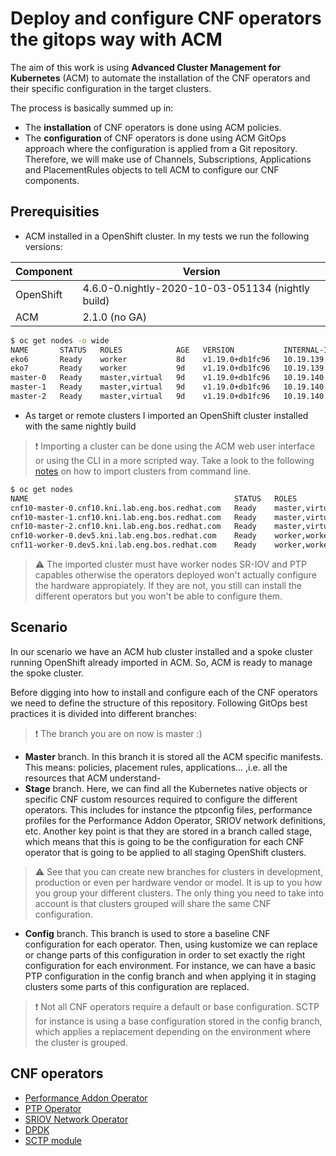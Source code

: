 # Deploy and configure CNF operators the gitops way with ACM

The aim of this work is using **Advanced Cluster Management for Kubernetes** (ACM) to automate the installation of the CNF operators and their specific configuration in the target clusters.

The process is basically summed up in:

* The **installation** of CNF operators is done using ACM policies. 
* The **configuration** of CNF operators is done using ACM GitOps approach where the configuration is applied from a Git repository. Therefore, we will make use of Channels, Subscriptions, Applications and PlacementRules objects to tell ACM to configure our CNF components.

## Prerequisities

* ACM installed in a OpenShift cluster. In my tests we run the following versions:

| Component | Version |
| --------- | ------- |
| OpenShift | 4.6.0-0.nightly-2020-10-03-051134 (nightly build) |
| ACM | 2.1.0 (no GA) |

```sh
$ oc get nodes -o wide
NAME       STATUS   ROLES            AGE   VERSION           INTERNAL-IP    EXTERNAL-IP   OS-IMAGE                                                       KERNEL-VERSION                     CONTAINER-RUNTIME
eko6       Ready    worker           8d    v1.19.0+db1fc96   10.19.139.35   <none>        Red Hat Enterprise Linux CoreOS 46.82.202010022240-0 (Ootpa)   4.18.0-193.24.1.el8_2.dt1.x86_64   cri-o://1.19.0-20.rhaos4.6.git97d715e.el8
eko7       Ready    worker           9d    v1.19.0+db1fc96   10.19.139.36   <none>        Red Hat Enterprise Linux CoreOS 46.82.202010022240-0 (Ootpa)   4.18.0-193.24.1.el8_2.dt1.x86_64   cri-o://1.19.0-20.rhaos4.6.git97d715e.el8
master-0   Ready    master,virtual   9d    v1.19.0+db1fc96   10.19.140.20   <none>        Red Hat Enterprise Linux CoreOS 46.82.202010022240-0 (Ootpa)   4.18.0-193.24.1.el8_2.dt1.x86_64   cri-o://1.19.0-20.rhaos4.6.git97d715e.el8
master-1   Ready    master,virtual   9d    v1.19.0+db1fc96   10.19.140.21   <none>        Red Hat Enterprise Linux CoreOS 46.82.202010022240-0 (Ootpa)   4.18.0-193.24.1.el8_2.dt1.x86_64   cri-o://1.19.0-20.rhaos4.6.git97d715e.el8
master-2   Ready    master,virtual   9d    v1.19.0+db1fc96   10.19.140.22   <none>        Red Hat Enterprise Linux CoreOS 46.82.202010022240-0 (Ootpa)   4.18.0-193.24.1.el8_2.dt1.x86_64   cri-o://1.19.0-20.rhaos4.6.git97d715e.el8
```

* As target or remote clusters I imported an OpenShift cluster installed with the same nightly build

> :exclamation: Importing a cluster can be done using the ACM web user interface or using the CLI in a more scripted way. Take a look to the following [notes](https://github.com/alosadagrande/acm-cnf/tree/master/auto-import-clusters) on how to import clusters from command line.

```sh
$ oc get nodes
NAME                                              STATUS   ROLES               AGE     VERSION
cnf10-master-0.cnf10.kni.lab.eng.bos.redhat.com   Ready    master,virtual      9d      v1.19.0+db1fc96
cnf10-master-1.cnf10.kni.lab.eng.bos.redhat.com   Ready    master,virtual      9d      v1.19.0+db1fc96
cnf10-master-2.cnf10.kni.lab.eng.bos.redhat.com   Ready    master,virtual      9d      v1.19.0+db1fc96
cnf10-worker-0.dev5.kni.lab.eng.bos.redhat.com    Ready    worker,worker-cnf   6d17h   v1.19.0+db1fc96
cnf11-worker-0.dev5.kni.lab.eng.bos.redhat.com    Ready    worker,worker-cnf   9d      v1.19.0+db1fc96
```
> :warning: The imported cluster must have worker nodes SR-IOV and PTP capables otherwise the operators deployed won't actually configure the hardware appropiately. If they are not, you still can install the different operators but you won't be able to configure them.

## Scenario

In our scenario we have an ACM hub cluster installed and a spoke cluster running OpenShift already imported in ACM. So, ACM is ready to manage the spoke cluster. 

Before digging into how to install and configure each of the CNF operators we need to define the structure of this repository. Following GitOps best practices it is divided into different branches:

> :exclamation: The branch you are on now is master :)

* **Master** branch. In this branch it is stored all the ACM specific manifests. This means: policies, placement rules, applications... ,i.e. all the resources that ACM understand-
* **Stage** branch. Here, we can find all the Kubernetes native objects or specific CNF custom resources required to configure the different operators. This includes for instance the ptpconfig files, performance profiles for the Performance Addon Operator, SRIOV network definitions, etc. Another key point is that they are stored in a branch called stage, which means that this is going to be the configuration for each CNF operator that is going to be applied to all staging OpenShift clusters. 

> :warning: See that you can create new branches for clusters in development, production or even per hardware vendor or model. It is up to you how you group your different clusters. The only thing you need to take into account is that clusters grouped will share the same CNF configuration.

* **Config** branch. This branch is used to store a baseline CNF configuration for each operator. Then, using kustomize we can replace or change parts of this configuration in order to set exactly the right configuration for each environment. For instance, we can have a basic PTP configuration in the config branch and when applying it in staging clusters some parts of this configuration are replaced.

> :exclamation: Not all CNF operators require a default or base configuration. SCTP for instance is using a base configuration stored in the config branch, which applies a replacement depending on the environment where the cluster is grouped.


## CNF operators

* [Performance Addon Operator](https://github.com/alosadagrande/acm-cnf/tree/master/acm-manifests/performance-operator)
* [PTP Operator](https://github.com/alosadagrande/acm-cnf/tree/master/acm-manifests/ptp)
* [SRIOV Network Operator](https://github.com/alosadagrande/acm-cnf/tree/master/acm-manifests/sriov-operator)
* [DPDK](https://github.com/alosadagrande/acm-cnf/tree/master/acm-manifests/dpdk)
* [SCTP module](https://github.com/alosadagrande/acm-cnf/tree/master/acm-manifests/sctp)
